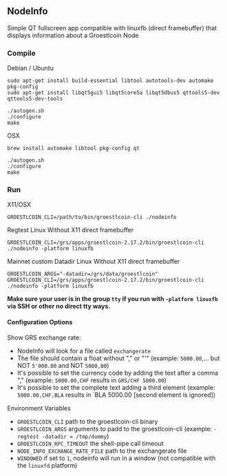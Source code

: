 ## NodeInfo

Simple QT fullscreen app compatible with linuxfb (direct framebuffer) that displays information about a Groestlcoin Node


### Compile

Debian / Ubuntu

    sudo apt-get install build-essential libtool autotools-dev automake pkg-config
    sudo apt-get install libqt5gui5 libqt5core5a libqt5dbus5 qttools5-dev qttools5-dev-tools

    ./autogen.sh
    ./configure
    make

OSX

    brew install automake libtool pkg-config qt

    ./autogen.sh
    ./configure
    make


### Run

X11/OSX

    GROESTLCOIN_CLI=/path/to/bin/groestlcoin-cli ./nodeinfo

Regtest Linux Without X11 direct framebuffer

    GROESTLCOIN_CLI=/grs/apps/groestlcoin-2.17.2/bin/groestlcoin-cli ./nodeinfo -platform linuxfb

Mainnet custom Datadir Linux Without X11 direct framebuffer

    GROESTLCOIN_ARGS="-datadir=/grs/data/groestlcoin" GROESTLCOIN_CLI=/grs/apps/groestlcoin-2.17.2/bin/groestlcoin-cli ./nodeinfo -platform linuxfb

**Make sure your user is in the group `tty` if you run with `-platform linuxfb` via SSH or other no direct tty ways.**

#### Configuration Options

Show GRS exchange rate:

* NodeInfo will look for a file called `exchangerate`
* The file should contain a float without "," or "'" (example: `5000.00`,... but NOT `5'000.00` and NOT `5000,00`)
* It's possible to set the currency code by adding the text after a comma "," (example: `5000.00,CHF`   results in `GRS/CHF 5000.00`)
* It's possible to set the complete text adding a third element (example: `5000.00,CHF,BLA`    results in `BLA 5000.00 [second element is ignored])

Environment Variables

* `GROESTLCOIN_CLI` path to the groestlcoin-cli binary
* `GROESTLCOIN_ARGS` arguments to padd to the groestlcoin-cli (example: `-regtest -datadir = /tmp/dummy`)
* `GROESTLCOIN_RPC_TIMEOUT` the shell-pipe call timeout
* `NODE_INFO_EXCHANGE_RATE_FILE` path to the exchangerate file
* `WINDOWED` if set to `1`, nodeinfo will run in a window (not compatible with the `linuxfd` platform)
